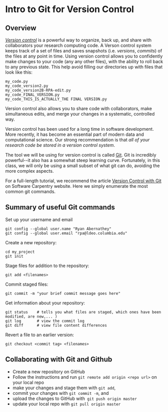 # Intro to Git for Version Control

## Overview

[_Version control_](https://en.wikipedia.org/wiki/Version_control) is a powerful way to organize, back up, and share with collaborators your research computing code.
A Verson control system keeps track of a set of files and saves snapshots (i.e. _versions_, _commits_) of the files at any point in time. 
Using version control allows you to confidently make changes to your code (any any other files), with the ability to roll back to any previous state. This help avoid filling our directories up with files that look like this:

    my_code.py
    my_code_version2.py
    my_code_version2B-RPA-edit.py
    my_code_FINAL_VERSION.py
    my_code_THIS_IS_ACTUALLY_THE FINAL VERSION.py

Version control also allows you to share code with collaborators, make simultaneous edits, and merge your changes in a systematic, controlled way.

Version control has been used for a long time in software development.
More recently, it has become an essential part of modern data and computational science.
Our strong recommendation is that _all of your research code be stored in a version control system_. 

The tool we will be using for version control is called [Git](https://git-scm.com).
Git is incredibly powerful--it also has a somewhat steep learning curve.
Fortunately, in this class, we will only be using a small subset of what git can do, avoiding the more complex aspects.

For a full-length tutorial, we recommend the article [Version Control with Git](http://swcarpentry.github.io/git-novice/) on Software Carpentry website.
Here we simply enumerate the most common git commands.


## Summary of useful Git commands

Set up your username and email

    git config --global user.name "Ryan Abernathey"
    git config --global user.email "rpa@ldeo.columbia.edu"


Create a new repository:

    cd my_project
    git init      

Stage files for addition to the repository:

    git add <filenames>  

Commit staged files:


    git commit -m "your brief commit message goes here"

Get information about your repository:

    git status    # tells you what files are staged, which ones have been modified, are new,... )
    git log       # view the commit log
    git diff      # view file content differences


Revert a file to an earlier version:

    git checkout <commit tag> <filenames>


## Collaborating with Git and Github

* Create a new repository on GitHub
* Follow the instructions and run `git remote add origin <repo url>` on your local repo
* make your changes and stage them with `git add`,
* commit your changes with `git commit -m`, and
* upload the changes to GitHub with` git push origin master`
* update your local repo with `git pull origin master`
